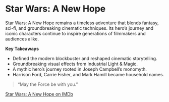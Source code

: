 # Star Wars: A New Hope

Star Wars: A New Hope remains a timeless adventure that blends fantasy, sci-fi, and groundbreaking cinematic techniques. Its hero’s journey and iconic characters continue to inspire generations of filmmakers and audiences alike.

**Key Takeaways**

* Defined the modern blockbuster and reshaped cinematic storytelling.
* Groundbreaking visual effects from Industrial Light & Magic.
* A mythic hero’s journey rooted in Joseph Campbell’s monomyth.
* Harrison Ford, Carrie Fisher, and Mark Hamill became household names.

> “May the Force be with you.”

[Star Wars: A New Hope on IMDb](https://www.imdb.com/title/tt0076759/)
